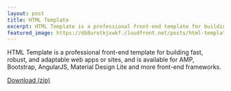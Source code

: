 ```yaml
---
layout: post
title: HTML Template
excerpt: HTML Template is a professional front-end template for building fast, robust, and adaptable web apps or sites, and is available for AMP, Bootstrap, AngularJS, Material Design Lite and more front-end frameworks.
featured_image: https://db8urotkjxwkf.cloudfront.net/posts/html-template.png
---
```


HTML Template is a professional front-end template for building fast, robust, and adaptable web apps or sites, and is available for AMP, Bootstrap, AngularJS, Material Design Lite and more front-end frameworks.

<a href="https://clicksrv.net/56" rel="nofollow" class="btn btn-primary">Download (zip)</a>